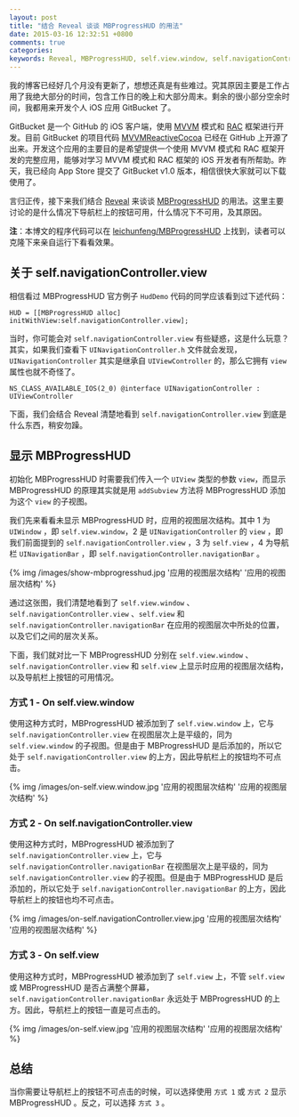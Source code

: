 ```yaml
---
layout: post
title: "结合 Reveal 谈谈 MBProgressHUD 的用法"
date: 2015-03-16 12:32:51 +0800
comments: true
categories: 
keywords: Reveal, MBProgressHUD, self.view.window, self.navigationController.view, self.navigationController.navigationBar, self.view
---
```


我的博客已经好几个月没有更新了，想想还真是有些难过。究其原因主要是工作占用了我绝大部分的时间，包含工作日的晚上和大部分周末。剩余的很小部分空余时间，我都用来开发个人 iOS 应用 GitBucket 了。

GitBucket 是一个 GitHub 的 iOS 客户端，使用 [MVVM](http://en.wikipedia.org/wiki/Model_View_ViewModel) 模式和 [RAC](https://github.com/ReactiveCocoa/ReactiveCocoa) 框架进行开发。目前 GitBucket 的项目代码 [MVVMReactiveCocoa](https://github.com/leichunfeng/MVVMReactiveCocoa) 已经在 GitHub 上开源了出来。开发这个应用的主要目的是希望提供一个使用 MVVM 模式和 RAC 框架开发的完整应用，能够对学习 MVVM 模式和 RAC 框架的 iOS 开发者有所帮助。昨天，我已经向 App Store 提交了 GitBucket v1.0 版本，相信很快大家就可以下载使用了。

言归正传，接下来我们结合 [Reveal](http://revealapp.com/) 来谈谈 [MBProgressHUD](https://github.com/jdg/MBProgressHUD) 的用法。这里主要讨论的是什么情况下导航栏上的按钮可用，什么情况下不可用，及其原因。

**注**：本博文的程序代码可以在 [leichunfeng/MBProgressHUD](https://github.com/leichunfeng/MBProgressHUD) 上找到，读者可以克隆下来亲自运行下看看效果。

## 关于 self.navigationController.view

相信看过 MBProgressHUD 官方例子 `HudDemo` 代码的同学应该看到过下述代码：

``` objc
HUD = [[MBProgressHUD alloc] initWithView:self.navigationController.view];
```

当时，你可能会对 `self.navigationController.view` 有些疑惑，这是什么玩意？其实，如果我们查看下 `UINavigationController.h` 文件就会发现，`UINavigationController` 其实是继承自 `UIViewController` 的，那么它拥有 `view` 属性也就不奇怪了。

``` objc
NS_CLASS_AVAILABLE_IOS(2_0) @interface UINavigationController : UIViewController
```

下面，我们会结合 Reveal 清楚地看到 `self.navigationController.view` 到底是什么东西，稍安勿躁。

## 显示 MBProgressHUD

初始化 MBProgressHUD 时需要我们传入一个 `UIView` 类型的参数 `view`，而显示 MBProgressHUD 的原理其实就是用 `addSubview` 方法将 MBProgressHUD 添加为这个 `view` 的子视图。

我们先来看看未显示 MBProgressHUD 时，应用的视图层次结构。其中 1 为 `UIWindow` ，即 `self.view.window`，2 是 `UINavigationController` 的 `view` ，即我们前面提到的 `self.navigationController.view` ，3 为 `self.view` ，4 为导航栏 `UINavigationBar` ，即 `self.navigationController.navigationBar` 。

{% img /images/show-mbprogresshud.jpg '应用的视图层次结构' '应用的视图层次结构' %}

通过这张图，我们清楚地看到了 `self.view.window` 、`self.navigationController.view` 、`self.view` 和 `self.navigationController.navigationBar` 在应用的视图层次中所处的位置，以及它们之间的层次关系。

下面，我们就对比一下 MBProgressHUD 分别在 `self.view.window` 、`self.navigationController.view` 和 `self.view` 上显示时应用的视图层次结构，以及导航栏上按钮的可用情况。

### 方式 1 - On self.view.window

使用这种方式时，MBProgressHUD 被添加到了 `self.view.window` 上，它与 `self.navigationController.view` 在视图层次上是平级的，同为 `self.view.window` 的子视图。但是由于 MBProgressHUD 是后添加的，所以它处于 `self.navigationController.view` 的上方，因此导航栏上的按钮均不可点击。

{% img /images/on-self.view.window.jpg '应用的视图层次结构' '应用的视图层次结构' %}

### 方式 2 - On self.navigationController.view

使用这种方式时，MBProgressHUD 被添加到了 `self.navigationController.view` 上，它与 `self.navigationController.navigationBar` 在视图层次上是平级的，同为 `self.navigationController.view` 的子视图。但是由于 MBProgressHUD 是后添加的，所以它处于 `self.navigationController.navigationBar` 的上方，因此导航栏上的按钮也均不可点击。

{% img /images/on-self.navigationController.view.jpg '应用的视图层次结构' '应用的视图层次结构' %}

### 方式 3 - On self.view

使用这种方式时，MBProgressHUD 被添加到了 `self.view` 上，不管 `self.view` 或 MBProgressHUD 是否占满整个屏幕，`self.navigationController.navigationBar` 永远处于 MBProgressHUD 的上方。因此，导航栏上的按钮一直是可点击的。

{% img /images/on-self.view.jpg '应用的视图层次结构' '应用的视图层次结构' %}

## 总结

当你需要让导航栏上的按钮不可点击的时候，可以选择使用 `方式 1` 或 `方式 2` 显示 MBProgressHUD 。反之，可以选择 `方式 3` 。






